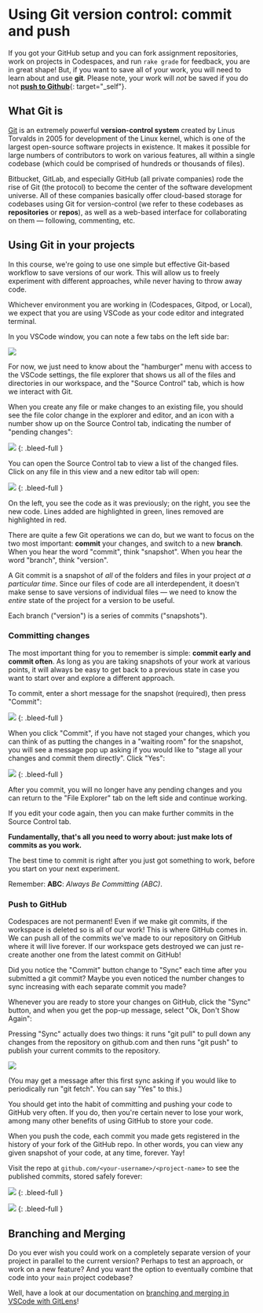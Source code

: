 # Using Git version control: commit and push

If you got your GitHub setup and you can fork assignment repositories, work on projects in Codespaces, and run `rake grade` for feedback, you are in great shape! But, if you want to save all of your work, you will need to learn about and use **git**. Please note, your work will *not* be saved if you do not [**push to Github**](#push-to-github){: target="_self"}.

## What Git is

[Git](https://en.wikipedia.org/wiki/Git) is an extremely powerful **version-control system** created by Linus Torvalds in 2005 for development of the Linux kernel, which is one of the largest open-source software projects in existence. It makes it possible for large numbers of contributors to work on various features, all within a single codebase (which could be comprised of hundreds or thousands of files).

Bitbucket, GitLab, and especially GitHub (all private companies) rode the rise of Git (the protocol) to become the center of the software development universe. All of these companies basically offer cloud-based storage for codebases using Git for version-control (we refer to these codebases as **repositories** or **repos**), as well as a web-based interface for collaborating on them — following, commenting, etc.

## Using Git in your projects

In this course, we're going to use one simple but effective Git-based workflow to save versions of our work. This will allow us to freely experiment with different approaches, while never having to throw away code.

Whichever environment you are working in (Codespaces, Gitpod, or Local), we expect that you are using VSCode as your code editor and integrated terminal.

In you VSCode window, you can note a few tabs on the left side bar:

<!-- ![](/assets/vscode-explorer-git-tabs.png) -->
![](https://res.cloudinary.com/dmxgp9oq2/image/upload/v1685990971/vscode-explorer-git-tabs_xvubcy.png)

For now, we just need to know about the "hamburger" menu with access to the VSCode settings, the file explorer that shows us all of the files and directories in our workspace, and the "Source Control" tab, which is how we interact with Git.

When you create any file or make changes to an existing file, you should see the file color change in the explorer and editor, and an icon with a number show up on the Source Control tab, indicating the number of "pending changes":

<!-- ![](/assets/vscode-git-unstaged-change.png) -->
![](https://res.cloudinary.com/dmxgp9oq2/image/upload/v1685991026/vscode-git-unstaged-change_mtqd5z.png)
{: .bleed-full }

You can open the Source Control tab to view a list of the changed files. Click on any file in this view and a new editor tab will open:

<!-- ![](/assets/vscode-git-diff-on-file.png) -->
![](https://res.cloudinary.com/dmxgp9oq2/image/upload/v1685991054/vscode-git-diff-on-file_i6kx24.png)
{: .bleed-full }

On the left, you see the code as it was previously; on the right, you see the new code. Lines added are highlighted in green, lines removed are highlighted in red.

There are quite a few Git operations we can do, but we want to focus on the two most important: **commit** your changes, and switch to a new **branch**. When you hear the word "commit", think "snapshot". When you hear the word "branch", think "version".

A Git commit is a snapshot of _all_ of the folders and files in your project _at a particular time_. Since our files of code are all interdependent, it doesn't make sense to save versions of individual files — we need to know the _entire_ state of the project for a version to be useful.

Each branch ("version") is a series of commits ("snapshots").

### Committing changes

The most important thing for you to remember is simple: **commit early and commit often**. As long as you are taking snapshots of your work at various points, it will always be easy to get back to a previous state in case you want to start over and explore a different approach.

To commit, enter a short message for the snapshot (required), then press "Commit":

<!-- ![](/assets/vscode-git-commit-message.png) -->
![](https://res.cloudinary.com/dmxgp9oq2/image/upload/v1685991104/vscode-git-commit-message_n7wwl4.png)
{: .bleed-full }

When you click "Commit", if you have not staged your changes, which you can think of as putting the changes in a "waiting room" for the snapshot, you will see a message pop up asking if you would like to "stage all your changes and commit them directly". Click "Yes": 

<!-- ![](/assets/vscode-git-stage-message.png) -->
![](https://res.cloudinary.com/dmxgp9oq2/image/upload/v1685991137/vscode-git-stage-message_pjgdau.png)
{: .bleed-full }

After you commit, you will no longer have any pending changes and you can return to the "File Explorer" tab on the left side and continue working.

If you edit your code again, then you can make further commits in the Source Control tab.

**Fundamentally, that's all you need to worry about: just make lots of commits as you work.**

The best time to commit is right after you just got something to work, before you start on your next experiment.

Remember: **ABC**: *Always Be Committing (ABC)*.

### Push to GitHub

Codespaces are not permanent! Even if we make git commits, if the workspace is deleted so is all of our work! This is where GitHub comes in. We can push all of the commits we've made to our repository on GitHub where it will live forever. If our workspace gets destroyed we can just re-create another one from the latest commit on GitHub!

Did you notice the "Commit" button change to "Sync" each time after you submitted a git commit? Maybe you even noticed the number changes to sync increasing with each separate commit you made?

Whenever you are ready to store your changes on GitHub, click the "Sync" button, and when you get the pop-up message, select "Ok, Don't Show Again":

<aside markdown="1">
Pressing "Sync" actually does two things: it runs "git pull" to pull down any changes from the repository on github.com and then runs "git push" to publish your current commits to the repository.
</aside>

<!-- ![](/assets/vscode-sync-button.png) -->
![](https://res.cloudinary.com/dmxgp9oq2/image/upload/v1689104419/vscode-sync-button_mrbmda.png)

(You may get a message after this first sync asking if you would like to periodically run "git fetch". You can say "Yes" to this.)

You should get into the habit of committing and pushing your code to GitHub very often. If you do, then you're certain never to lose your work, among many other benefits of using GitHub to store your code.

When you push the code, each commit you made gets registered in the history of your fork of the GitHub repo. In other words, you can view any given snapshot of your code, at any time, forever. Yay!

Visit the repo at `github.com/<your-username>/<project-name>` to see the published commits, stored safely forever:

<!-- ![](/assets/vscode-git-pushed-history-hello-world-1.png) -->
![](https://res.cloudinary.com/dmxgp9oq2/image/upload/v1689105281/vscode-git-pushed-history-hello-world-1_nqtupr.png)
{: .bleed-full }

<!-- ![](/assets/vscode-git-pushed-history-hello-world-2.png) -->
![](https://res.cloudinary.com/dmxgp9oq2/image/upload/v1689105276/vscode-git-pushed-history-hello-world-2_yz3has.png)
{: .bleed-full }

## Branching and Merging

Do you ever wish you could work on a completely separate version of your project in parallel to the current version? Perhaps to test an approach, or work on a new feature? And you want the option to eventually combine that code into your `main` project codebase? 

Well, have a look at our documentation on [branching and merging in VSCode with GitLens](https://learn.firstdraft.com/lessons/54)!
